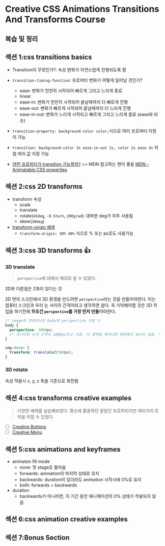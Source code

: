 # Creative CSS Animations Transitions And Transforms Course

## 복습 및 정리

## 섹션 1:css transitions basics

- Transition이 무엇인가?: 속성 변화가 자연스럽게 진행되도록 함
- `transition-timing-function`: 프로퍼티 변화가 어떻게 일어날 것인가?
  - ease: 변화가 천천히 시작되어 빠르게 그리고 느리게 종료
  - linear
  - ease-in: 변화가 천천히 시작되어 끝날때까지 더 빠르게 진행
  - ease-out: 변화가 빠르게 시작되어 끝날때까지 더 느리게 진행
  - ease-in-out: 변화가 느리게 시작되고 빠르게 그리고 느리게 종료 (ease와 비슷)
- `transition-property: background-color color;`식으로 여러 프로퍼티 지정이 가능
- `transition: background-color 3s ease-in-out 1s, color 2s ease 4s` 처럼 여러 값 지정 가능

- [어떤 프로퍼티가 transition 가능할까?](./what-properties-can-be-transitioned/index.html) => MDN 참고하는 편이 좋음 [MDN - Animatable CSS properties](https://developer.mozilla.org/en-US/docs/Web/CSS/CSS_animated_properties)

## 섹션 2:css 2D transforms

- transform 속성
  - scale
  - translate
  - rotate(`45deg`, `-0.5turn`, `200grad`): 대부분 deg가 자주 사용됨
  - skew(`30deg`)
- [transform-origin 예제](./transform-origin)
  - `transform-origin: 30% 40%` 식으로 % 또는 px로도 사용가능

## 섹션 3:css 3D transforms 👍

### 3D translate

> `perspective`에 대해서 제대로 알 수 있었다.

2D와 다른점은 Z축이 있다는 것

2D 면의 스크린에서 3D 환경을 만드려면 `perspective`라는 것을 만들어야한다. 이는 컴퓨터 스크린과 우리 눈 사이의 간격이라고 생각하면 쉽다. 꼭 기억해야할 것은 3D 작업을 하기전에 **무조건 `perspective`를 가장 먼저 만들**어야한다.

```css
/* image의 컨테이너인 body에 perspective 지정 */
body {
  perspective: 1000px;
  /* 모니터와 눈의 간격이 1000px라고 가정, 이 영역을 벗어나면 화면에서 보이지 않음  */
}

img:hover {
  transform: translateZ(300px);
}
```

### 3D rotate

속성 적용시 x, y, z 축을 기준으로 회전됨

## 섹션 4:css transforms creative examples

> 다양한 예제를 실습해보았다. 평소에 활용하던 잘알던 프로퍼티지만 여러가지 트릭을 익힐 수 있었다.

- [ ] [Creative Buttons](./creative-buttons/creative-buttons.html)
- [ ] [Creative Menu](./creative-menu/creative-menu.html)

## 섹션 5:css animations and keyframes

- animaton fill mode
  - none: 첫 stage로 돌아옴
  - forwards: animation의 마지막 상태로 유지
  - backwards: duration이 있더라도 animation 시작시에 0%로 유지
  - both: forwards + backwards
- duration
  - backwards가 아니라면, 이 기간 동안 애니메이션의 0% 상태가 적용되지 않음

## 섹션 6:css animation creative examples

## 섹션 7:Bonus Section

